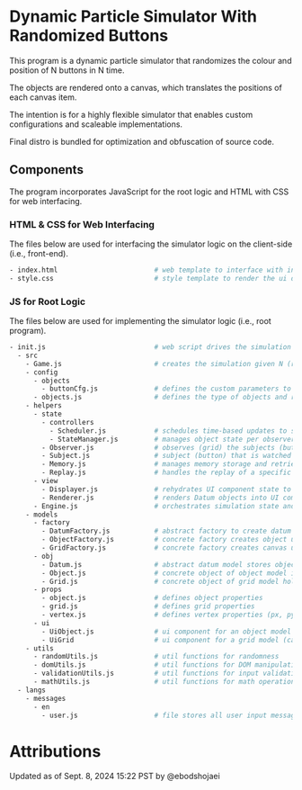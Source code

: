 # Dynamic Particle Simulator With Randomized Buttons
This program is a dynamic particle simulator that randomizes the colour and position of N buttons in N time.

The objects are rendered onto a canvas, which translates the positions of each canvas item.

The intention is for a highly flexible simulator that enables custom configurations and scaleable implementations.

Final distro is bundled for optimization and obfuscation of source code.

## Components
The program incorporates JavaScript for the root logic and HTML with CSS for web interfacing.

### HTML & CSS for Web Interfacing
The files below are used for interfacing the simulator logic on the client-side (i.e., front-end).
```bash
- index.html                        # web template to interface with init.js
- style.css                         # style template to render the ui designs
```

### JS for Root Logic
The files below are used for implementing the simulator logic (i.e., root program).

```bash
- init.js                           # web script drives the simulation (entry point)
  - src
    - Game.js                       # creates the simulation given N (root kernel)
    - config
      - objects
        - buttonCfg.js              # defines the custom parameters to model a button generically onto the canvas
      - objects.js                  # defines the type of objects and related properties to model using class names
    - helpers
      - state
        - controllers
          - Scheduler.js            # schedules time-based updates to state (ui scheduler)
          - StateManager.js         # manages object state per observer pings (ui manager)
        - Observer.js               # observes (grid) the subjects (buttons) (ui listener)
        - Subject.js                # subject (button) that is watched by the observer (grid) (ui entity)
        - Memory.js                 # manages memory storage and retrieval of game states (ui storage)
        - Replay.js                 # handles the replay of a specific game state from memory ()
      - view
        - Displayer.js              # rehydrates UI component state to current (ui hydrator)
        - Renderer.js               # renders Datum objects into UI components (ui renderer)
      - Engine.js                   # orchestrates simulation state and sim logic (ui orchestrator)
    - models
      - factory
        - DatumFactory.js           # abstract factory to create datum ui components
        - ObjectFactory.js          # concrete factory creates object ui components
        - GridFactory.js            # concrete factory creates canvas ui components
      - obj
        - Datum.js                  # abstract datum model stores object state data
        - Object.js                 # concrete object of object model includes vertex prop
        - Grid.js                   # concrete object of grid model holds a reference to a dictionary of Datums
      - props
        - object.js                 # defines object properties
        - grid.js                   # defines grid properties
        - vertex.js                 # defines vertex properties (px, py, vx, vy)
      - ui
        - UiObject.js               # ui component for an object model (translate3d used for canvas)
        - UiGrid                    # ui component for a grid model (canvas used for view)
    - utils
      - randomUtils.js              # util functions for randomness
      - domUtils.js                 # util functions for DOM manipulation
      - validationUtils.js          # util functions for input validation
      - mathUtils.js                # util functions for math operations (e.g., vertex calculations)
  - langs
    - messages
      - en
        - user.js                   # file stores all user input messages from client-side
```

# Attributions
Updated as of Sept. 8, 2024 15:22 PST by @ebodshojaei